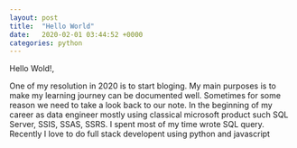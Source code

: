 ```yaml
---
layout: post
title:  "Hello World"
date:   2020-02-01 03:44:52 +0000
categories: python
---
```


Hello Wold!,

One of my resolution in 2020 is to start bloging. My main purposes is to make my learning journey can be documented well. Sometimes for some reason we need to take a look back to our note. In the beginning of my career as data engineer mostly using classical microsoft product such SQL Server, SSIS, SSAS, SSRS. I spent most of my time wrote SQL query. Recently I love to do full stack developent using python and javascript





